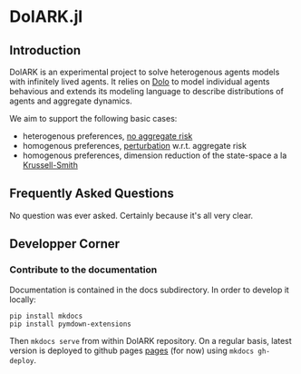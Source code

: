 # DolARK.jl


## Introduction

DolARK is an experimental project to solve heterogenous agents models with infinitely lived agents. It relies on [Dolo](https://EconForge.github.io/dolo/) to model individual agents behavious and extends its modeling language to describe distributions of agents and aggregate dynamics.

We aim to support the following basic cases:

- heterogenous preferences, [no aggregate risk](equilibrium.md)
- homogenous preferences, [perturbation](perturbation.md) w.r.t. aggregate risk
- homogenous preferences, dimension reduction of the state-space a la [Krussell-Smith](krussell_smith.md)

## Frequently Asked Questions

No question was ever asked. Certainly because it's all very clear.

## Developper Corner

### Contribute to the documentation

Documentation is contained in the docs subdirectory.
In order to develop it locally:

```
pip install mkdocs
pip install pymdown-extensions
```

Then `mkdocs serve` from within DolARK repository.
On a regular basis, latest version is deployed to github pages [pages](http://www.econforge.org/dolARK/) (for now) using `mkdocs gh-deploy`.
